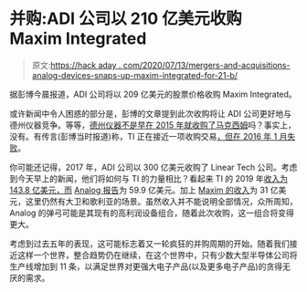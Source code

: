 # 并购:ADI 公司以 210 亿美元收购 Maxim Integrated

> 原文:[https://hack aday . com/2020/07/13/mergers-and-acquisitions-analog-devices-snaps-up-maxim-integrated-for-21-b/](https://hackaday.com/2020/07/13/mergers-and-acquisitions-analog-devices-snaps-up-maxim-integrated-for-21-b/)

据彭博今晨报道，ADI 公司将以 209 亿美元的股票价格收购 Maxim Integrated。

或许新闻中令人困惑的部分是，彭博的文章提到此次收购将让 ADI 公司更好地与德州仪器竞争。等等，[德州仪器不是早在 2015 年就收购了马克西姆](https://hackaday.com/2015/10/28/mergers-and-acquisitions-ti-looks-to-snatch-up-maxim/)吗？事实上，没有。有传言(彭博当时报道)称，TI 正在接近一项收购交易[，但在 2016 年 1 月失败](https://www.forbes.com/sites/greatspeculations/2016/01/20/why-did-texas-instruments-decide-against-buying-maxim/#302cc97e1214)。

你可能还记得，2017 年，ADI 公司以 300 亿美元收购了 Linear Tech 公司。考虑到今天早上的新闻，他们将如何与 TI 的力量相比？看起来 TI 的 2019 年[收入为 143.8 亿美元，而](https://www.marketwatch.com/investing/stock/txn/financials) [Analog 报告](https://www.marketwatch.com/investing/stock/adi/financials)为 59.9 亿美元。加上 [Maxim 的收入](https://www.marketwatch.com/investing/stock/mxim/financials)为 31 亿美元，这里仍然有大卫和歌利亚的场景。虽然收入并不能说明全部情况，众所周知，Analog 的弹弓可能是其现有的高利润设备组合，随着此次收购，这一组合将变得更大。

考虑到过去五年的表现，这可能标志着又一轮疯狂的并购周期的开始。随着我们接近这样一个世界，整合趋势仍在继续，在这个世界中，只有少数大型半导体公司将生产线增加到 11 条，以满足世界对更强大电子产品(以及更多电子产品)的贪得无厌的需求。